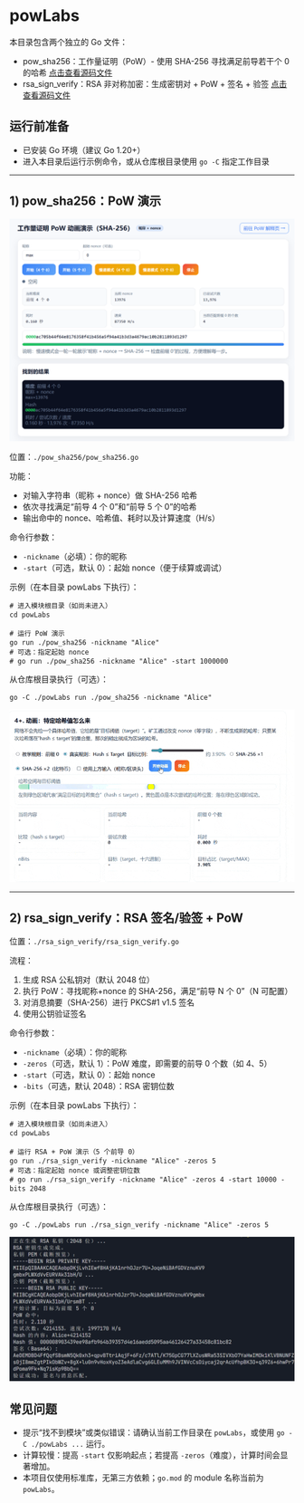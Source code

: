 



# powLabs

本目录包含两个独立的 Go 文件：
- pow_sha256：工作量证明（PoW）- 使用 SHA-256 寻找满足前导若干个 0 的哈希  [点击查看源码文件](/powLabs/pow_sha256/pow_sha256.go)
- rsa_sign_verify：RSA 非对称加密：生成密钥对 + PoW + 签名 + 验签 [点击查看源码文件](/powLabs/rsa_sign_verify/rsa_sign_verify.go)

## 运行前准备
- 已安装 Go 环境（建议 Go 1.20+）
- 进入本目录后运行示例命令，或从仓库根目录使用 `go -C` 指定工作目录

---

## 1) pow_sha256：PoW 演示

![](/powLabs/image/1.png)

位置：`./pow_sha256/pow_sha256.go`

功能：
- 对输入字符串（昵称 + nonce）做 SHA-256 哈希
- 依次寻找满足“前导 4 个 0”和“前导 5 个 0”的哈希
- 输出命中的 nonce、哈希值、耗时以及计算速度（H/s）

命令行参数：
- `-nickname`（必填）：你的昵称
- `-start`（可选，默认 0）：起始 nonce（便于续算或调试）

示例（在本目录 powLabs 下执行）：
```
# 进入模块根目录（如尚未进入）
cd powLabs

# 运行 PoW 演示
go run ./pow_sha256 -nickname "Alice"
# 可选：指定起始 nonce
# go run ./pow_sha256 -nickname "Alice" -start 1000000
```

从仓库根目录执行（可选）：
```
go -C ./powLabs run ./pow_sha256 -nickname "Alice"
```



![](/powLabs/image/2.gif)

---

## 2) rsa_sign_verify：RSA 签名/验签 + PoW
位置：`./rsa_sign_verify/rsa_sign_verify.go`

流程：
1. 生成 RSA 公私钥对（默认 2048 位）
2. 执行 PoW：寻找昵称+nonce 的 SHA-256，满足“前导 N 个 0”（N 可配置）
3. 对消息摘要（SHA-256）进行 PKCS#1 v1.5 签名
4. 使用公钥验证签名

命令行参数：
- `-nickname`（必填）：你的昵称
- `-zeros`（可选，默认 1）：PoW 难度，即需要的前导 0 个数（如 4、5）
- `-start`（可选，默认 0）：起始 nonce
- `-bits`（可选，默认 2048）：RSA 密钥位数

示例（在本目录 powLabs 下执行）：
```
# 进入模块根目录（如尚未进入）
cd powLabs

# 运行 RSA + PoW 演示（5 个前导 0）
go run ./rsa_sign_verify -nickname "Alice" -zeros 5
# 可选：指定起始 nonce 或调整密钥位数
# go run ./rsa_sign_verify -nickname "Alice" -zeros 4 -start 10000 -bits 2048
```

从仓库根目录执行（可选）：
```
go -C ./powLabs run ./rsa_sign_verify -nickname "Alice" -zeros 5
```

![](/powLabs/image/3.png)





## 常见问题
- 提示“找不到模块”或类似错误：请确认当前工作目录在 `powLabs`，或使用 `go -C ./powLabs ...` 运行。
- 计算较慢：提高 `-start` 仅影响起点；若提高 `-zeros`（难度），计算时间会显著增加。
- 本项目仅使用标准库，无第三方依赖；`go.mod` 的 module 名称当前为 `powLabs`。
